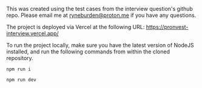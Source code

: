 This was created using the test cases from the interview question's github repo. Please email me at ryneburden@proton.me if you have any questions.

The project is deployed via Vercel at the following URL: https://pronvest-interview.vercel.app/

To run the project locally, make sure you have the latest version of NodeJS installed, and run the following commands from within the cloned repository.

`npm run i`

`npm run dev`

